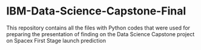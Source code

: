 # IBM-Data-Science-Capstone-Final
This repository contains all the files with Python codes that were used for preparing the presentation 
of finding on the Data Science Capstone project on Spacex First Stage launch prediction
